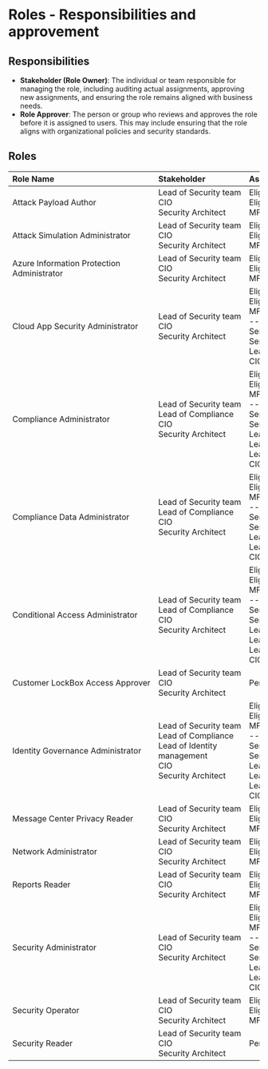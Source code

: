 # Roles - Responsibilities and approvement

## Responsibilities

- **Stakeholder (Role Owner)**: The individual or team responsible for managing the role, including auditing actual assignments, approving new assignments, and ensuring the role remains aligned with business needs.
- **Role Approver**: The person or group who reviews and approves the role before it is assigned to users. This may include ensuring that the role aligns with organizational policies and security standards.

## Roles

| Role Name | Stakeholder | Assignment / Role Approver | Audit&nbsp;Frequency | Active&nbsp;time | Service unit |
|:----------|:------------|:---------------------------|:---------------:|:-----------:|:-------------|
| Attack&nbsp;Payload&nbsp;Author | Lead&nbsp;of&nbsp;Security&nbsp;team <br> CIO <br> Security Architect | Eligible assignments via Group <br> Eligible without approvement <br> MFA as optional | each 6 months | 1 shift | Security and Compliance |
| Attack&nbsp;Simulation&nbsp;Administrator | Lead&nbsp;of&nbsp;Security&nbsp;team <br> CIO <br> Security Architect | Eligible assignments via Group <br> Eligible without approvement <br> MFA as optional | each 6 months | 1 shift | Security and Compliance |
| Azure&nbsp;Information&nbsp;Protection <br> Administrator | Lead&nbsp;of&nbsp;Security&nbsp;team <br> CIO <br> Security Architect | Eligible assignments via Group <br> Eligible without approvement <br> MFA as optional | each 6 months | 1 shift | Security and Compliance |
| Cloud&nbsp;App&nbsp;Security&nbsp;Administrator | Lead&nbsp;of&nbsp;Security&nbsp;team <br> CIO <br> Security Architect | Eligible assignments via Group <br> Eligible with approvement <br> MFA is required <br> --- <br> Service&nbsp;Desk&nbsp;(Change&nbsp;Management) <br> Service&nbsp;Desk&nbsp;(Problem&nbsp;Management) <br> Lead&nbsp;of&nbsp;Security&nbsp;team <br> CIO | each 3 months | 4 hours | Security and Compliance |
| Compliance&nbsp;Administrator | Lead&nbsp;of&nbsp;Security&nbsp;team <br> Lead of Compliance <br> CIO <br> Security Architect | Eligible assignments via <br> Eligible with approvement <br> MFA is required <br> --- <br> Service&nbsp;Desk&nbsp;(Change&nbsp;Management) <br> Service&nbsp;Desk&nbsp;(Problem&nbsp;Management) <br> Lead&nbsp;of&nbsp;Security&nbsp;team <br> Lead of Compliance <br> Lead of Device management <br> CIO | each 3 months | 4 hours | Security and Compliance |
| Compliance&nbsp;Data&nbsp;Administrator | Lead&nbsp;of&nbsp;Security&nbsp;team <br> Lead of Compliance <br> CIO <br> Security Architect | Eligible assignments via <br> Eligible with approvement <br> MFA is required <br> --- <br> Service Desk (Change Management) <br> Service Desk (Problem Management) <br> Lead&nbsp;of&nbsp;Security&nbsp;team <br> Lead of Compliance <br> CIO | each 3 months | 4 hours | Security and Compliance |
| Conditional&nbsp;Access&nbsp;Administrator | Lead&nbsp;of&nbsp;Security&nbsp;team <br> Lead of Compliance <br> CIO <br> Security Architect | Eligible assignments via <br> Eligible with approvement <br> MFA is required <br> --- <br> Service Desk (Change Management) <br> Service Desk (Problem Management) <br> Lead&nbsp;of&nbsp;Security&nbsp;team <br> Lead of Compliance <br> Lead of Device management <br> CIO | each 3 months | 4 hours | Security and Compliance |
| Customer&nbsp;LockBox&nbsp;Access&nbsp;Approver | Lead&nbsp;of&nbsp;Security&nbsp;team <br> CIO <br> Security Architect | Permanently assigned via Group | each 12 months  | | Security and Compliance |
| Identity&nbsp;Governance&nbsp;Administrator | Lead&nbsp;of&nbsp;Security&nbsp;team <br> Lead of Compliance <br> Lead of Identity management <br> CIO <br> Security Architect | Eligible assignments via Group <br> Eligible with approvement <br> MFA is required <br> --- <br> Service Desk (Change Management) <br> Service Desk (Problem Management) <br> Lead&nbsp;of&nbsp;Security&nbsp;team <br> Lead of Compliance <br> Lead of Identity management <br> CIO | each 3 months | 4 hours | Security and Compliance |
| Message&nbsp;Center&nbsp;Privacy&nbsp;Reader | Lead&nbsp;of&nbsp;Security&nbsp;team <br> CIO <br> Security Architect | Eligible assignments via Group <br> Eligible without approvement <br> MFA as optional | each 6 months | 1 shift | Security and Compliance |
| Network&nbsp;Administrator | Lead&nbsp;of&nbsp;Security&nbsp;team <br> CIO <br> Security Architect | Eligible assignments via Group <br> Eligible without approvement <br> MFA as optional | each 6 months | 1 shift | Security and Compliance |
| Reports&nbsp;Reader | Lead&nbsp;of&nbsp;Security&nbsp;team <br> CIO <br> Security Architect | Eligible assignments via Group <br> Eligible without approvement <br> MFA as optional | each 6 months | 1 shift | Security and Compliance |
| Security&nbsp;Administrator | Lead&nbsp;of&nbsp;Security&nbsp;team <br> CIO <br> Security Architect | Eligible assignments via Group <br> Eligible with approvement <br> MFA is required <br> --- <br> Service Desk (Change Management) <br> Service Desk (Problem Management) <br> Lead&nbsp;of&nbsp;Security&nbsp;team <br> Lead of Device management <br> CIO | each 3 months | 4 hours | Security and Compliance |
| Security&nbsp;Operator | Lead&nbsp;of&nbsp;Security&nbsp;team <br> CIO <br> Security Architect | Eligible assignments via Group <br> Eligible without approvement <br> MFA as optional | each 6 months | 1 shift | Security and Compliance |
| Security&nbsp;Reader | Lead&nbsp;of&nbsp;Security&nbsp;team <br> CIO <br> Security Architect | Permanently assigned via Group | each 12 months  | | Security&nbsp;and&nbsp;Compliance |
